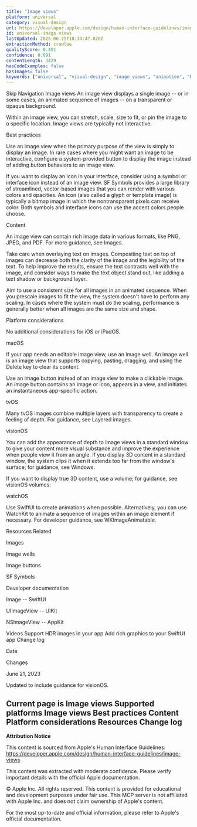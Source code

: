 ```yaml
---
title: "Image views"
platform: universal
category: visual-design
url: https://developer.apple.com/design/human-interface-guidelines/image-views
id: universal-image-views
lastUpdated: 2025-06-25T18:34:47.820Z
extractionMethod: crawlee
qualityScore: 0.491
confidence: 0.691
contentLength: 3429
hasCodeExamples: false
hasImages: false
keywords: ["universal", "visual-design", "image views", "animation", "buttons", "color", "icons", "images", "interface", "navigation"]
---
```

Skip Navigation
Image views
An image view displays a single image -- or in some cases, an animated sequence of images -- on a transparent or opaque background.

Within an image view, you can stretch, scale, size to fit, or pin the image to a specific location. Image views are typically not interactive.

Best practices

Use an image view when the primary purpose of the view is simply to display an image. In rare cases where you might want an image to be interactive, configure a system-provided button to display the image instead of adding button behaviors to an image view.

If you want to display an icon in your interface, consider using a symbol or interface icon instead of an image view. SF Symbols provides a large library of streamlined, vector-based images that you can render with various colors and opacities. An icon (also called a glyph or template image) is typically a bitmap image in which the nontransparent pixels can receive color. Both symbols and interface icons can use the accent colors people choose.

Content

An image view can contain rich image data in various formats, like PNG, JPEG, and PDF. For more guidance, see Images.

Take care when overlaying text on images. Compositing text on top of images can decrease both the clarity of the image and the legibility of the text. To help improve the results, ensure the text contrasts well with the image, and consider ways to make the text object stand out, like adding a text shadow or background layer.

Aim to use a consistent size for all images in an animated sequence. When you prescale images to fit the view, the system doesn't have to perform any scaling. In cases where the system must do the scaling, performance is generally better when all images are the same size and shape.

Platform considerations

No additional considerations for iOS or iPadOS.

macOS

If your app needs an editable image view, use an image well. An image well is an image view that supports copying, pasting, dragging, and using the Delete key to clear its content.

Use an image button instead of an image view to make a clickable image. An image button contains an image or icon, appears in a view, and initiates an instantaneous app-specific action.

tvOS

Many tvOS images combine multiple layers with transparency to create a feeling of depth. For guidance, see Layered images.

visionOS

You can add the appearance of depth to image views in a standard window to give your content more visual substance and improve the experience when people view it from an angle. If you display 3D content in a standard window, the system clips it when it extends too far from the window's surface; for guidance, see Windows.

If you want to display true 3D content, use a volume; for guidance, see visionOS volumes.

watchOS

Use SwiftUI to create animations when possible. Alternatively, you can use WatchKit to animate a sequence of images within an image element if necessary. For developer guidance, see WKImageAnimatable.

Resources
Related

Images

Image wells

Image buttons

SF Symbols

Developer documentation

Image -- SwiftUI

UIImageView -- UIKit

NSImageView -- AppKit

Videos
Support HDR images in your app
Add rich graphics to your SwiftUI app
Change log

Date

Changes

June 21, 2023

Updated to include guidance for visionOS.

Current page is Image views
Supported platforms
Image views
Best practices
Content
Platform considerations
Resources
Change log
---

**Attribution Notice**

This content is sourced from Apple's Human Interface Guidelines: https://developer.apple.com/design/human-interface-guidelines/image-views

This content was extracted with moderate confidence. Please verify important details with the official Apple documentation.

© Apple Inc. All rights reserved. This content is provided for educational and development purposes under fair use. This MCP server is not affiliated with Apple Inc. and does not claim ownership of Apple's content.

For the most up-to-date and official information, please refer to Apple's official documentation.
